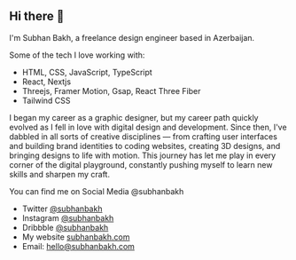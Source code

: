 ## Hi there 👋
I'm Subhan Bakh, a freelance design engineer based in Azerbaijan.

Some of the tech I love working with:
- HTML, CSS, JavaScript, TypeScript
- React, Nextjs
- Threejs, Framer Motion, Gsap, React Three Fiber
- Tailwind CSS

I began my career as a graphic designer, but my career path quickly evolved as I fell in love with digital design and development. Since then, I've dabbled in all sorts of creative disciplines — from crafting user interfaces and building brand identities to coding websites, creating 3D designs, and bringing designs to life with motion.
This journey has let me play in every corner of the digital playground, constantly pushing myself to learn new skills and sharpen my craft.

You can find me on Social Media @subhanbakh 
- Twitter [@subhanbakh](https://x.com/subhanbakh)
- Instagram [@subhanbakh](https://www.instagram.com/subhanbakh/)
- Dribbble [@subhanbakh](https://dribbble.com/subhanbakh)
- My website [subhanbakh.com](https://www.subhanbakh.com/)
- Email: hello@subhanbakh.com

